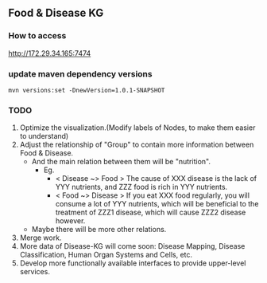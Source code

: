 ## Food & Disease KG

### How to access
http://172.29.34.165:7474

### update maven dependency versions
```
mvn versions:set -DnewVersion=1.0.1-SNAPSHOT
```

### TODO
1. Optimize the visualization.(Modify labels of Nodes, to make them easier to understand)
2. Adjust the relationship of "Group" to contain more information between Food & Disease. 
    - And the main relation between them will be "nutrition". 
        - Eg. 
            - < Disease ~> Food > The cause of XXX disease is the lack of YYY nutrients, and ZZZ food is rich in YYY nutrients.
            - < Food ~> Disease > If you eat XXX food regularly, you will consume a lot of YYY nutrients, which will be beneficial to the treatment of ZZZ1 disease, which will cause ZZZ2 disease however.
    - Maybe there will be more other relations.
3. Merge work.
4. More data of Disease-KG will come soon: Disease Mapping, Disease Classification, Human Organ Systems and Cells, etc. 
5. Develop more functionally available interfaces to provide upper-level services.
